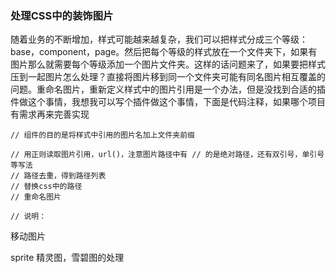     
### 处理CSS中的装饰图片

随着业务的不断增加，样式可能越来越复杂，我们可以把样式分成三个等级：base，component，page。然后把每个等级的样式放在一个文件夹下，如果有图片那么就需要每个等级添加一个图片文件夹。这样的话问题来了，如果要把样式压到一起图片怎么处理？直接将图片移到同一个文件夹可能有同名图片相互覆盖的问题。重命名图片，重新定义样式中的图片引用是一个办法，但是没找到合适的插件做这个事情，我想我可以写个插件做这个事情，下面是代码注释，如果哪个项目有需求再来完善实现

    // 组件的目的是将样式中引用的图片名加上文件夹前缀
    
    // 用正则读取图片引用，url()，注意图片路径中有 // 的是绝对路径，还有双引号，单引号等写法
    // 路径去重，得到路径列表
    // 替换css中的路径
    // 重命名图片
    
    // 说明：

移动图片

sprite 精灵图，雪碧图的处理
